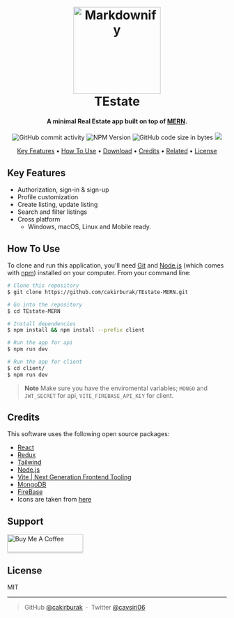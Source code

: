 
<h1 align="center">
  <br>
  <a href="https://testate.onrender.com/"><img src="https://upload.wikimedia.org/wikipedia/commons/f/f1/Vitejs-logo.svg" alt="Markdownify" width="200"></a>
  <br>
  TEstate
  <br>
</h1>

<h4 align="center">A minimal Real Estate app built on top of <a href="https://www.mongodb.com/mern-stack" target="_blank">MERN</a>.</h4>

<p align="center">
  <img alt="GitHub commit activity" src="https://img.shields.io/github/commit-activity/w/cakirburak/TEstate-MERN">
  <img alt="NPM Version" src="https://img.shields.io/npm/v/npm">
  <img alt="GitHub code size in bytes" src="https://img.shields.io/github/languages/code-size/cakirburak/TEstate-MERN">
  <a href="https://www.buymeacoffee.com/cakirburak">
    <img src="https://img.shields.io/badge/$-donate-ff69b4.svg?maxAge=2592000&amp;style=flat">
  </a>
</p>

<p align="center">
  <a href="#key-features">Key Features</a> •
  <a href="#how-to-use">How To Use</a> •
  <a href="#download">Download</a> •
  <a href="#credits">Credits</a> •
  <a href="#related">Related</a> •
  <a href="#license">License</a>
</p>

## Key Features

* Authorization, sign-in & sign-up
* Profile customization
* Create listing, update listing
* Search and filter listings
* Cross platform
  - Windows, macOS, Linux and Mobile ready.

## How To Use

To clone and run this application, you'll need [Git](https://git-scm.com) and [Node.js](https://nodejs.org/en/download/) (which comes with [npm](http://npmjs.com)) installed on your computer. From your command line:

```bash
# Clone this repository
$ git clone https://github.com/cakirburak/TEstate-MERN.git

# Go into the repository
$ cd TEstate-MERN

# Install dependencies
$ npm install && npm install --prefix client

# Run the app for api
$ npm run dev

# Run the app for client
$ cd client/
$ npm run dev
```

> **Note**
> Make sure you have the enviromental variables; `MONGO` and `JWT_SECRET` for api, `VITE_FIREBASE_API_KEY` for client.


## Credits

This software uses the following open source packages:

- [React](https://react.dev/)
- [Redux](https://redux.js.org/)
- [Tailwind](https://tailwindcss.com/)
- [Node.js](https://nodejs.org/)
- [Vite | Next Generation Frontend Tooling](https://vitejs.dev/)
- [MongoDB](https://www.mongodb.com/)
- [FireBase](https://firebase.google.com/)
- Icons are taken from [here](https://react-icons.github.io/react-icons/)

## Support

<a href="https://www.buymeacoffee.com/cakirburak" target="_blank"><img src="https://www.buymeacoffee.com/assets/img/custom_images/purple_img.png" alt="Buy Me A Coffee" style="height: 41px !important;width: 174px !important;box-shadow: 0px 3px 2px 0px rgba(190, 190, 190, 0.5) !important;-webkit-box-shadow: 0px 3px 2px 0px rgba(190, 190, 190, 0.5) !important;" ></a>

## License

MIT

---

> GitHub [@cakirburak](https://github.com/cakirburak) &nbsp;&middot;&nbsp;
> Twitter [@cavsiri06](https://twitter.com/cavsiri06)
